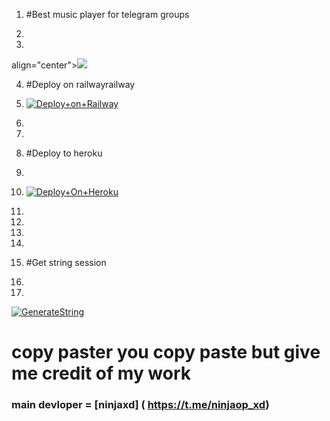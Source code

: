1. #Best music player for telegram groups
 
2. 

3.


align="center"><a href="https://t.me/ninjaxdmusic"><img src="https://te.legra.ph/file/b71ba583e19d8cf71cffe.jpg.png"></a></p>



4. #Deploy on railwayrailway
 
5. [![Deploy+on+Railway](https://railway.app/button.svg)](https://railway.app/new/template?template=https://github.com/Jinda-offline/ninjavcplayerofficial&envs=API_ID,API_HASH,BOT_TOKEN,STRING_SESSION)
6.
7.
8. #Deploy to heroku
9.
10.  [![Deploy+On+Heroku](https://www.herokucdn.com/deploy/button.svg)](https://heroku.com/deploy?template=https://github.com/Jinda-offline/ninjavcplayerofficial)
11.
12.
13.
14.
15. #Get string session
16.
17.

[![GenerateString](https://img.shields.io/badge/repl.it-generateString-yellowgreen)](https://replit.com/@AditytringSession)

# copy paster you copy paste but give me credit of my work

### main devloper = [ninjaxd] ( https://t.me/ninjaop_xd)

